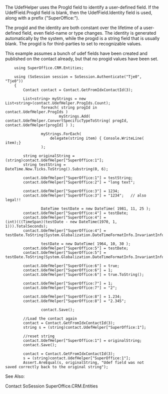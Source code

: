 <properties date="2016-05-10"
/>

The UdefHelper uses the ProgId field to identify a user-defined field. If the UdefField.ProgId field is blank, then the UdefField.Identity field is used, along with a prefix ("SuperOffice:").

The progid and the identity are both constant over the lifetime of a user-defined field, even field-name or type changes. The identity is generated automatically by the system, while the progid is a string field that is usually blank. The progid is for third-parties to set to recognizable values.

This example assumes a bunch of udef fields have been created and published on the contact already, but that no progid values have been set.

```
    using SuperOffice.CRM.Entities;

    using (SoSession session = SoSession.Authenticate("Tje0",
"Tje0"))
    {
        Contact contact = Contact.GetFromIdxContactId(3);

        List<string> myStrings = new
List<string>(contact.UdefHelper.ProgIds.Count);
                foreach( string progId in
contact.UdefHelper.ProgIds )
                        myStrings.Add(
contact.UdefHelper.ConvertSpecificTypeToString( progId,
contact.UdefHelper[progId] ) );

                myStrings.ForEach( 
                    delegate(string item) { Console.WriteLine(
item);}
                );

        string originalString =
(string)contact.UdefHelper["SuperOffice:1"];                
        string testString =
DateTime.Now.Ticks.ToString().Substring(0, 6);

        contact.UdefHelper["SuperOffice:1"] = testString;
        contact.UdefHelper["SuperOffice:2"] = "long text";

        contact.UdefHelper["SuperOffice:3"] = 1234;
        contact.UdefHelper["SuperOffice:3"] = "1234";   // also
legal!!

                DateTime testDate = new DateTime( 1981, 11, 25 );
        contact.UdefHelper["SuperOffice:4"] = testDate;
        contact.UdefHelper["SuperOffice:4"] =
(int)(((TimeSpan)(testDate - new DateTime(1970, 1,
1))).TotalSeconds);
        contact.UdefHelper["SuperOffice:4"] =
testDate.ToString(System.Globalization.DateTimeFormatInfo.InvariantInfo);

                testDate = new DateTime( 1964, 10, 30 );
        contact.UdefHelper["SuperOffice:5"] = testDate;
        contact.UdefHelper["SuperOffice:5"] =
testDate.ToString(System.Globalization.DateTimeFormatInfo.InvariantInfo);

        contact.UdefHelper["SuperOffice:6"] = true;
        contact.UdefHelper["SuperOffice:6"] = 1;
        contact.UdefHelper["SuperOffice:6"] = true.ToString();

        contact.UdefHelper["SuperOffice:7"] = 1;
        contact.UdefHelper["SuperOffice:7"] = "2";

        contact.UdefHelper["SuperOffice:8"] = 1.234;
        contact.UdefHelper["SuperOffice:8"] = "2.345";

                contact.Save();

        //Load the contact again
        contact = Contact.GetFromIdxContactId(3);
        string s = (string)contact.UdefHelper["SuperOffice:1"];

        //reset string
        contact.UdefHelper["SuperOffice:1"] = originalString;
        contact.Save();

        contact = Contact.GetFromIdxContactId(3);
        s = (string)contact.UdefHelper["SuperOffice:1"];
        Assert.AreEqual(s, originalString, "Udef field was not
saved correctly back to the original string");
```

See Also:

Contact SoSession SuperOffice.CRM.Entities
